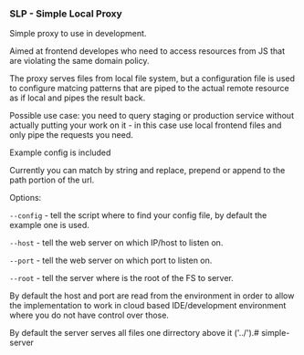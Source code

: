 ### SLP - Simple Local Proxy

Simple proxy to use in development.

Aimed at frontend developes who need to access resources from JS that are
violating the same domain policy.

The proxy serves files from local file system, but a configuration file is used
to configure matcing patterns that are piped to the actual remote resource as
if local and pipes the result back.

Possible use case: you need to query staging or production service without
actually putting your work on it - in this case use local frontend files and
only pipe the requests you need.

Example config is included

Currently you can match by string and replace, prepend or append to the path
portion of the url.

Options:

```--config``` - tell the script where to find your config file, by default the example one is used.

```--host``` - tell the web server on which IP/host to listen on.

```--port``` - tell the web server on which port to listen on.

```--root``` - tell the server where is the root of the FS to server.

By default the host and port are read from the environment in order to allow the
implementation to work in cloud based IDE/development environment where you do
not have control over those.

By default the server serves all files one dirrectory above it ('../').# simple-server
